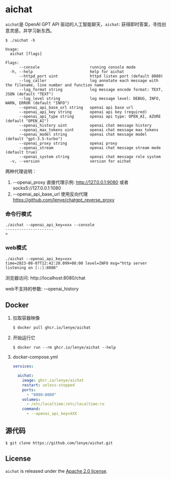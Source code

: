 # aichat

`aichat`是 OpenAI GPT API 驱动的人工智能聊天，`aichat`: 获得即时答案，寻找创意灵感，并学习新东西。

```shell
$ ./aichat -h

Usage:
  aichat [flags]

Flags:
      --console                      running console mode
  -h, --help                         help for aichat
      --httpd_port uint              httpd listen port (default 8080)
      --log_caller                   log annotate each message with the filename, line number and function name
      --log_format string            log message encode format: TEXT, JSON (default "TEXT")
      --log_level string             log message level: DEBUG, INFO, WARN, ERROR (default "INFO")
      --openai_api_base_url string   openai api base url
      --openai_api_key string        openai api key (required)
      --openai_api_type string       openai api type: OPEN_AI, AZURE (default "OPEN_AI")
      --openai_history uint          openai chat message history
      --openai_max_tokens uint       openai chat message max tokens
      --openai_model string          openai chat message model (default "gpt-3.5-turbo")
      --openai_proxy string          openai proxy
      --openai_stream                openai chat message stream mode (default true)
      --openai_system string         openai chat message role system
  -v, --version                      version for aichat
```

两种代理说明：

1. --openai_proxy 直接代理示例: http://127.0.0.1:9080 或者 socks5://127.0.0.1:1080
2. --openai_api_base_url 使用反向代理 https://github.com/lenye/chatgpt_reverse_proxy

### 命令行模式

```shell
./aichat --openai_api_key=xxx --console
---------------------
>
```

### web模式

```shell
./aichat --openai_api_key=xxx
time=2023-08-07T12:42:20.099+08:00 level=INFO msg="http server listening on [::]:8080"
```

浏览器访问: http://localhost:8080/chat

web不支持的参数: --openai_history

## Docker

1. 拉取容器映像
   ```shell
   $ docker pull ghcr.io/lenye/aichat
   ```

1. 开始运行它
   ```shell
   $ docker run --rm ghcr.io/lenye/aichat --help
   ```

1. docker-compose.yml
   ```yaml
   services:
   
     aichat:
       image: ghcr.io/lenye/aichat
       restart: unless-stopped
       ports:
         - "8080:8080"    
       volumes:
         - /etc/localtime:/etc/localtime:ro
       command:
         - --openai_api_key=XXX
   
   ```

## 源代码

```shell
$ git clone https://github.com/lenye/aichat.git
```

## License

`aichat` is released under the [Apache 2.0 license](https://github.com/lenye/aichat/blob/v0.3.0/LICENSE). 